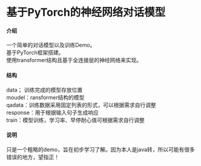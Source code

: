 # 基于PyTorch的神经网络对话模型

#### 介绍
一个简单的对话模型以及训练Demo。  
基于PyTorch框架搭建。  
使用transformer结构且基于全连接层的神经网络来实现。  

#### 结构 
data； 训练完成的模型存放位置  
moudel：ransformer结构的模型  
qadata：训练数据采用固定列表的形式，可以根据需求自行调整  
response：用于根据输入句子生成响应  
train：模型训练，学习率、早停耐心值可根据需求自行调整  

#### 说明
只是一个粗略的demo，旨在初步学习了解。因为本人是java转，所以可能有很多错误的地方，望指正！
